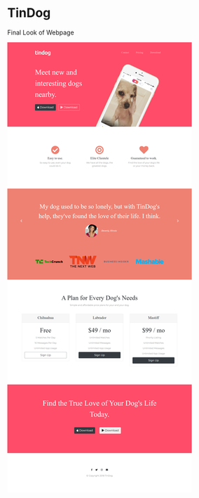 # TinDog

Final Look of Webpage 

![webpage](images/screencapture-file-D-Web-TinDog-index-html.png)
